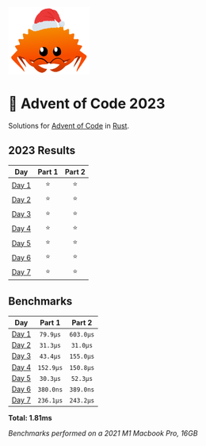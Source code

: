 <img src="./.assets/christmas_ferris.png" width="164">

# 🎄 Advent of Code 2023

Solutions for [Advent of Code](https://adventofcode.com/) in [Rust](https://www.rust-lang.org/).

<!--- advent_readme_stars table --->
## 2023 Results

| Day | Part 1 | Part 2 |
| :---: | :---: | :---: |
| [Day 1](https://adventofcode.com/2023/day/1) | ⭐ | ⭐ |
| [Day 2](https://adventofcode.com/2023/day/2) | ⭐ | ⭐ |
| [Day 3](https://adventofcode.com/2023/day/3) | ⭐ | ⭐ |
| [Day 4](https://adventofcode.com/2023/day/4) | ⭐ | ⭐ |
| [Day 5](https://adventofcode.com/2023/day/5) | ⭐ | ⭐ |
| [Day 6](https://adventofcode.com/2023/day/6) | ⭐ | ⭐ |
| [Day 7](https://adventofcode.com/2023/day/7) | ⭐ | ⭐ |
<!--- advent_readme_stars table --->

<!--- benchmarking table --->
## Benchmarks

| Day | Part 1 | Part 2 |
| :---: | :---: | :---:  |
| [Day 1](./src/bin/01.rs) | `79.9µs` | `603.0µs` |
| [Day 2](./src/bin/02.rs) | `31.3µs` | `31.0µs` |
| [Day 3](./src/bin/03.rs) | `43.4µs` | `155.0µs` |
| [Day 4](./src/bin/04.rs) | `152.9µs` | `150.8µs` |
| [Day 5](./src/bin/05.rs) | `30.3µs` | `52.3µs` |
| [Day 6](./src/bin/06.rs) | `380.0ns` | `389.0ns` |
| [Day 7](./src/bin/07.rs) | `236.1µs` | `243.2µs` |

**Total: 1.81ms**
<!--- benchmarking table --->
*Benchmarks performed on a 2021 M1 Macbook Pro, 16GB*
